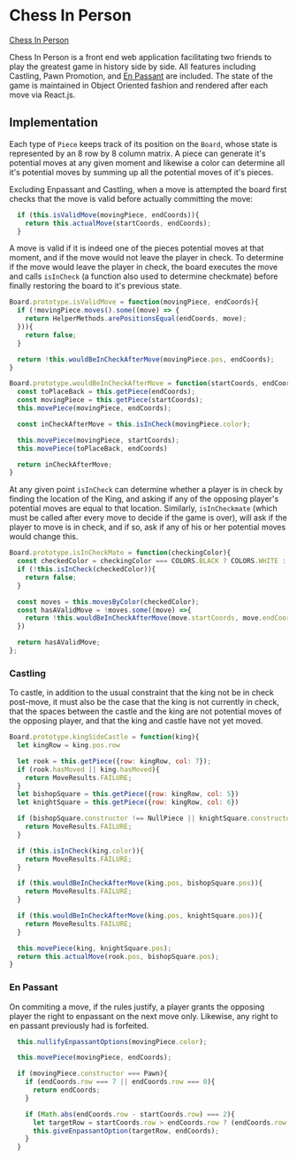 # Chess In Person
[Chess In Person](https://osandoval42.github.io/local_chess/)

Chess In Person is a front end web application facilitating two friends to play the greatest game in history side by side.  All features including Castling, Pawn Promotion, and [En Passant](https://en.wikipedia.org/wiki/En_passant) are included.  The state of the game is maintained in Object Oriented fashion and rendered after each move via React.js.

## Implementation

Each type of `Piece` keeps track of its position on the `Board`, whose state is represented by an 8 row by 8 column matrix.  A piece can generate it's potential moves at any given moment and likewise a color can determine all it's potential moves by summing up all the potential moves of it's pieces.

Excluding Enpassant and Castling, when a move is attempted the board first checks that the move is valid before actually committing the move:

```javascript
  if (this.isValidMove(movingPiece, endCoords)){
    return this.actualMove(startCoords, endCoords);
  }
```

A move is valid if it is indeed one of the pieces potential moves at that moment, and if the move would not leave the player in check.  To determine if the move would leave the player in check, the board executes the move and calls `isInCheck` (a function also used to determine checkmate) before finally restoring the board to it's previous state.  

```javascript
Board.prototype.isValidMove = function(movingPiece, endCoords){
  if (!movingPiece.moves().some((move) => {
    return HelperMethods.arePositionsEqual(endCoords, move);
  })){
    return false;
  }

  return !this.wouldBeInCheckAfterMove(movingPiece.pos, endCoords);
}

Board.prototype.wouldBeInCheckAfterMove = function(startCoords, endCoords){
  const toPlaceBack = this.getPiece(endCoords);
  const movingPiece = this.getPiece(startCoords);
  this.movePiece(movingPiece, endCoords);

  const inCheckAfterMove = this.isInCheck(movingPiece.color);

  this.movePiece(movingPiece, startCoords);
  this.movePiece(toPlaceBack, endCoords)

  return inCheckAfterMove;
}
```

At any given point `isInCheck` can determine whether a player is in check by finding the location of the King, and asking if any of the opposing player's potential moves are equal to that location.  Similarly, `isInCheckmate` (which must be called after every move to decide if the game is over), will ask if the player to move is in check, and if so, ask if any of his or her potential moves would change this.

```javascript
Board.prototype.isInCheckMate = function(checkingColor){
  const checkedColor = checkingColor === COLORS.BLACK ? COLORS.WHITE : COLORS.BLACK;
  if (!this.isInCheck(checkedColor)){
    return false;
  }

  const moves = this.movesByColor(checkedColor);
  const hasAValidMove = !moves.some((move) =>{
    return !this.wouldBeInCheckAfterMove(move.startCoords, move.endCoords)
  })

  return hasAValidMove;
};
```

### Castling

To castle, in addition to the usual constraint that the king not be in check post-move, it must also be the case that the king is not currently in check, that the spaces between the castle and the king are not potential moves of the opposing player, and that the king and castle have not yet moved.

```javascript
Board.prototype.kingSideCastle = function(king){
  let kingRow = king.pos.row

  let rook = this.getPiece({row: kingRow, col: 7});
  if (rook.hasMoved || king.hasMoved){
    return MoveResults.FAILURE;
  }
  let bishopSquare = this.getPiece({row: kingRow, col: 5})
  let knightSquare = this.getPiece({row: kingRow, col: 6})

  if (bishopSquare.constructor !== NullPiece || knightSquare.constructor!== NullPiece){
    return MoveResults.FAILURE;
  }

  if (this.isInCheck(king.color)){
    return MoveResults.FAILURE;
  }

  if (this.wouldBeInCheckAfterMove(king.pos, bishopSquare.pos)){
    return MoveResults.FAILURE;
  }

  if (this.wouldBeInCheckAfterMove(king.pos, knightSquare.pos)){
    return MoveResults.FAILURE;
  }

  this.movePiece(king, knightSquare.pos);
  return this.actualMove(rook.pos, bishopSquare.pos);
}
```

### En Passant

On commiting a move, if the rules justify, a player grants the opposing player the right to enpassant on the next move only.  Likewise, any right to en passant previously had is forfeited.

```javascript
  this.nullifyEnpassantOptions(movingPiece.color);

  this.movePiece(movingPiece, endCoords);

  if (movingPiece.constructor === Pawn){
    if (endCoords.row === 7 || endCoords.row === 0){
      return endCoords;
    }

    if (Math.abs(endCoords.row - startCoords.row) === 2){
      let targetRow = startCoords.row > endCoords.row ? (endCoords.row + 1) : (startCoords.row + 1);
      this.giveEnpassantOption(targetRow, endCoords);
    }
  }
```

